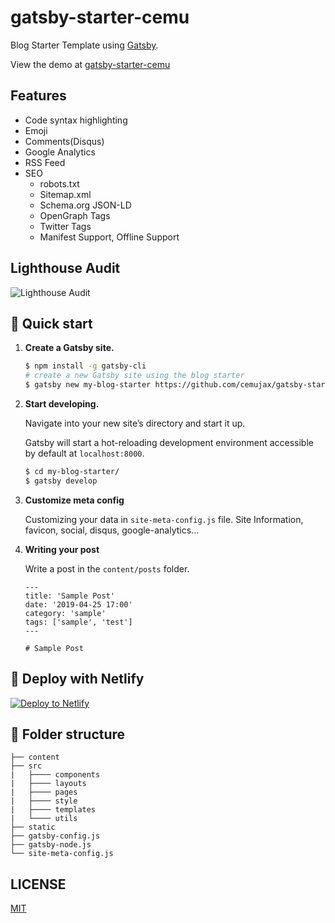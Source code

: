 
#  gatsby-starter-cemu

Blog Starter Template using [Gatsby](https://www.gatsbyjs.org/). 

View the demo at [gatsby-starter-cemu](https://gatsby-starter-cemu.netlify.com/)

## Features
- Code syntax highlighting
- Emoji
- Comments(Disqus)
- Google Analytics
- RSS Feed
- SEO
  - robots.txt
  - Sitemap.xml
  - Schema.org JSON-LD
  - OpenGraph Tags
  - Twitter Tags
  - Manifest Support, Offline Support

## Lighthouse Audit
![Lighthouse Audit](https://i.imgur.com/rBM5AJZ.jpg?1)

## 🚀 Quick start
1.  **Create a Gatsby site.**
    ```sh
    $ npm install -g gatsby-cli
    # create a new Gatsby site using the blog starter
    $ gatsby new my-blog-starter https://github.com/cemujax/gatsby-starter-cemu
    ```


2.  **Start developing.**

    Navigate into your new site’s directory and start it up.
    
    Gatsby will start a hot-reloading development environment accessible by default at `localhost:8000`.
    ```sh
    $ cd my-blog-starter/
    $ gatsby develop
    ```

3.  **Customize meta config**

    Customizing your data in `site-meta-config.js` file.
    Site Information, favicon, social, disqus, google-analytics...

4. **Writing your post**

    Write a post in the `content/posts` folder.
    ```
    ---
    title: 'Sample Post'
    date: '2019-04-25 17:00'
    category: 'sample'
    tags: ['sample', 'test']
    ---

    # Sample Post
    ```

## 💫 Deploy with Netlify
[![Deploy to Netlify](https://www.netlify.com/img/deploy/button.svg)](https://app.netlify.com/start/deploy?repository=https://github.com/cemujax/gatsby-starter-cemu)

## 🧐 Folder structure
    
    ├── content
    ├── src
    |   ├──── components
    |   ├──── layouts
    |   ├──── pages
    |   ├──── style
    |   ├──── templates
    |   └──── utils
    ├── static 
    ├── gatsby-config.js
    ├── gatsby-node.js
    └── site-meta-config.js

## LICENSE
[MIT](./LICENSE)
